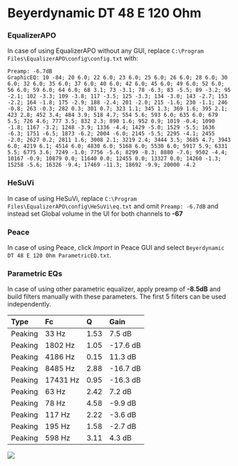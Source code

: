 # Beyerdynamic DT 48 E 120 Ohm

### EqualizerAPO
In case of using EqualizerAPO without any GUI, replace `C:\Program Files\EqualizerAPO\config\config.txt`
with:
```
Preamp: -6.7dB
GraphicEQ: 10 -84; 20 6.0; 22 6.0; 23 6.0; 25 6.0; 26 6.0; 28 6.0; 30 6.0; 32 6.0; 35 6.0; 37 6.0; 40 6.0; 42 6.0; 45 6.0; 49 6.0; 52 6.0; 56 6.0; 59 6.0; 64 6.0; 68 3.1; 73 -3.1; 78 -6.3; 83 -5.5; 89 -3.2; 95 -2.1; 102 -3.3; 109 -3.8; 117 -3.5; 125 -3.3; 134 -3.0; 143 -2.7; 153 -2.2; 164 -1.8; 175 -2.9; 188 -2.4; 201 -2.0; 215 -1.6; 230 -1.1; 246 -0.8; 263 -0.3; 282 0.3; 301 0.7; 323 1.1; 345 1.3; 369 1.6; 395 2.1; 423 2.8; 452 3.4; 484 3.9; 518 4.7; 554 5.6; 593 6.0; 635 6.0; 679 5.5; 726 4.6; 777 3.5; 832 2.3; 890 1.6; 952 0.9; 1019 -0.4; 1090 -1.8; 1167 -3.2; 1248 -3.9; 1336 -4.4; 1429 -5.0; 1529 -5.5; 1636 -6.3; 1751 -6.5; 1873 -6.2; 2004 -6.0; 2145 -5.5; 2295 -4.1; 2455 -2.0; 2627 0.2; 2811 1.6; 3008 2.1; 3219 2.4; 3444 3.5; 3685 4.7; 3943 6.0; 4219 6.1; 4514 6.0; 4830 6.0; 5168 6.0; 5530 6.0; 5917 5.9; 6331 5.5; 6775 3.6; 7249 -1.0; 7756 -5.6; 8299 -8.3; 8880 -7.6; 9502 -4.4; 10167 -0.9; 10879 0.0; 11640 0.0; 12455 0.0; 13327 0.0; 14260 -1.3; 15258 -5.6; 16326 -9.4; 17469 -11.3; 18692 -9.9; 20000 -4.2
```

### HeSuVi
In case of using HeSuVi, replace `C:\Program Files\EqualizerAPO\config\HeSuVi\eq.txt` and omit `Preamp:
-6.7dB` and instead set Global volume in the UI for both channels to **-67**

### Peace
In case of using Peace, click *Import* in Peace GUI and select `Beyerdynamic DT 48 E 120 Ohm ParametricEQ.txt`.

### Parametric EQs
In case of using other parametric equalizer, apply preamp of **-8.5dB** and build filters manually with
these parameters. The first 5 filters can be used independently.

| Type    | Fc       |    Q | Gain     |
|:--------|:---------|:-----|:---------|
| Peaking | 33 Hz    | 1.53 | 7.5 dB   |
| Peaking | 1802 Hz  | 1.05 | -17.6 dB |
| Peaking | 4186 Hz  | 0.15 | 11.3 dB  |
| Peaking | 8485 Hz  | 2.88 | -16.7 dB |
| Peaking | 17431 Hz | 0.95 | -16.3 dB |
| Peaking | 63 Hz    | 2.42 | 7.2 dB   |
| Peaking | 78 Hz    | 4.58 | -9.9 dB  |
| Peaking | 117 Hz   | 2.22 | -3.6 dB  |
| Peaking | 195 Hz   | 1.58 | -2.7 dB  |
| Peaking | 598 Hz   | 3.11 | 4.3 dB   |

![](https://raw.githubusercontent.com/jaakkopasanen/AutoEq/master/results/innerfidelity/sbaf-serious/Beyerdynamic%20DT%2048%20E%20120%20Ohm/Beyerdynamic%20DT%2048%20E%20120%20Ohm.png)
